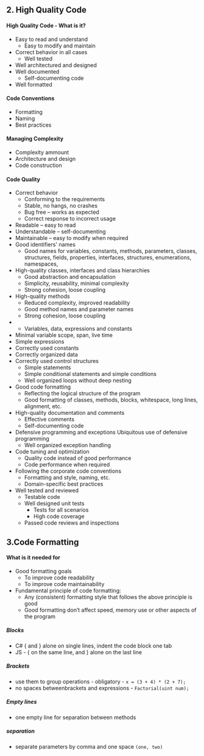 ## 2. High Quality Code

#### High Quality Code - What is it?
- Easy to read and understand
  - Easy to modify and maintain
- Correct behavior in all cases
  - Well tested
- Well architectured and designed
- Well documented
  - Self-documenting code
- Well formatted  

#### Code Conventions
- Formatting
- Naming
- Best practices

#### Managing Complexity
- Complexity ammount
- Architecture and design
- Code construction

#### Code Quality
- Correct behavior
  - Conforming to the requirements
  - Stable, no hangs, no crashes
  - Bug free – works as expected
  - Correct response to incorrect usage
- Readable – easy to read
- Understandable – self-documenting
- Maintainable – easy to modify when required 
- Good identifiers' names
  - Good names for variables, constants, methods, parameters, classes, structures, fields, properties, interfaces, structures, enumerations, namespaces,
- High-quality classes, interfaces and class hierarchies
  - Good abstraction and encapsulation
  - Simplicity, reusability, minimal complexity
  - Strong cohesion, loose coupling
- High-quality methods
  - Reduced complexity, improved readability
  - Good method names and parameter names
  - Strong cohesion, loose coupling
-   - Variables, data, expressions and constants
  - Minimal variable scope, span, live time
  - Simple expressions
  - Correctly used constants
  - Correctly organized data
- Correctly used control structures
  - Simple statements
  - Simple conditional statements and simple conditions
  - Well organized loops without deep nesting
- Good code formatting
  - Reflecting the logical structure of the program
  - Good formatting of classes, methods, blocks, whitespace, long lines, alignment, etc.
- High-quality documentation and comments
  - Effective comments
  - Self-documenting code
- Defensive programming and exceptions
Ubiquitous use of defensive programming
  - Well organized exception handling
- Code tuning and optimization
  - Quality code instead of good performance
  - Code performance when required
- Following the corporate code conventions
  - Formatting and style, naming, etc.
  - Domain-specific best practices
- Well tested and reviewed
  - Testable code
  - Well designed unit tests
    - Tests for all scenarios
    - High code coverage
  - Passed code reviews and inspections

## 3.Code Formatting

#### What is it needed for
- Good formatting goals
  - To improve code readability
  - To improve code maintainability
- Fundamental principle of code formatting:
  - Any (consistent) formatting style that follows the above principle is good
  - Good formatting don’t affect speed, memory use or other aspects of the program

##### Blocks 
- C# { and } alone on single lines, indent the code block one tab
- JS - { on the same line, and } alone on the last line
##### Brackets
- use them to group operations - obligatory - ```x = (3 + 4) * (2 + 7);```
- no spaces betweenbrackets and expressions - ```Factorial(uint num);```
##### Empty lines
- one empty line for separation between methods
##### separation 
- separate parameters by comma and one space ```(one, two)```

